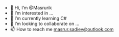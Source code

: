 - 👋 Hi, I’m @Masrurik
- 👀 I’m interested in ...
- 🌱 I’m currently learning C#
- 💞️ I’m looking to collaborate on ...
- 📫 How to reach me masrur.sadiev@outlook.com

<!---
Masrurik/Masrurik is a ✨ special ✨ repository because its `README.md` (this file) appears on your GitHub profile.
You can click the Preview link to take a look at your changes.
--->

